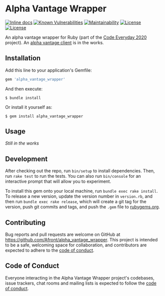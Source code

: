 # Alpha Vantage Wrapper
[![Inline docs](http://inch-ci.org/github/Afront/alpha_vantage_wrapper.svg?branch=master)](http://inch-ci.org/github/Afront/alpha_vantage_wrapper)
[![Known Vulnerabilities](https://snyk.io/test/github/Afront/alpha_vantage_wrapper/badge.svg?targetFile=Gemfile.lock)](https://snyk.io/test/github/Afront/alpha_vantage_wrapper?targetFile=Gemfile.lock)
[![Maintainability](https://api.codeclimate.com/v1/badges/4f5e1ac64e65b425871b/maintainability)](https://codeclimate.com/github/Afront/alpha_vantage_wrapper/maintainability)
[![License](https://img.shields.io/badge/License-Apache%202.0-blue.svg)](LICENSE-APACHE)
[![License](https://img.shields.io/badge/License-MIT-blue.svg)](LICENSE-MIT)


An alpha vantage wrapper for Ruby (part of the [Code Everyday 2020](https://github.com/Afront/Code-Everyday-2020 "GitHub Repo") project). An [alpha vantage client](https://github.com/Afront/alpha_vantage_client "Client repo") is in the works.


## Installation

Add this line to your application's Gemfile:

```ruby
gem 'alpha_vantage_wrapper'
```

And then execute:

    $ bundle install

Or install it yourself as:

    $ gem install alpha_vantage_wrapper

## Usage

*Still in the works*

## Development

After checking out the repo, run `bin/setup` to install dependencies. Then, run `rake test` to run the tests. You can also run `bin/console` for an interactive prompt that will allow you to experiment.

To install this gem onto your local machine, run `bundle exec rake install`. To release a new version, update the version number in `version.rb`, and then run `bundle exec rake release`, which will create a git tag for the version, push git commits and tags, and push the `.gem` file to [rubygems.org](https://rubygems.org).

## Contributing

Bug reports and pull requests are welcome on GitHub at https://github.com/Afront/alpha_vantage_wrapper. This project is intended to be a safe, welcoming space for collaboration, and contributors are expected to adhere to the [code of conduct](https://github.com/Afront/alpha_vantage_wrapper/blob/master/CODE_OF_CONDUCT.md).


## Code of Conduct

Everyone interacting in the Alpha Vantage Wrapper project's codebases, issue trackers, chat rooms and mailing lists is expected to follow the [code of conduct](https://github.com/Afront/alpha_vantage_wrapper/blob/master/CODE_OF_CONDUCT.md).
